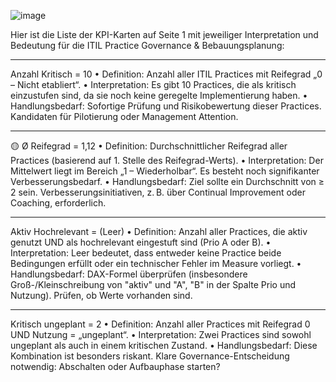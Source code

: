 
![image](https://github.com/user-attachments/assets/34d1ef94-8a32-41c4-bdaa-547dfab37327)


Hier ist die Liste der KPI-Karten auf Seite 1 mit jeweiliger Interpretation und Bedeutung für die ITIL Practice Governance & Bebauungsplanung:
________________________________________
Anzahl Kritisch = 10
•	Definition: Anzahl aller ITIL Practices mit Reifegrad „0 – Nicht etabliert“.
•	Interpretation: Es gibt 10 Practices, die als kritisch einzustufen sind, da sie noch keine geregelte Implementierung haben.
•	Handlungsbedarf: Sofortige Prüfung und Risikobewertung dieser Practices. Kandidaten für Pilotierung oder Management Attention.
________________________________________
🟡 Ø Reifegrad = 1,12
•	Definition: Durchschnittlicher Reifegrad aller Practices (basierend auf 1. Stelle des Reifegrad-Werts).
•	Interpretation: Der Mittelwert liegt im Bereich „1 – Wiederholbar“. Es besteht noch signifikanter Verbesserungsbedarf.
•	Handlungsbedarf: Ziel sollte ein Durchschnitt von ≥ 2 sein. Verbesserungsinitiativen, z. B. über Continual Improvement oder Coaching, erforderlich.
________________________________________
Aktiv Hochrelevant = (Leer)
•	Definition: Anzahl aller Practices, die aktiv genutzt UND als hochrelevant eingestuft sind (Prio A oder B).
•	Interpretation: Leer bedeutet, dass entweder keine Practice beide Bedingungen erfüllt oder ein technischer Fehler im Measure vorliegt.
•	Handlungsbedarf: DAX-Formel überprüfen (insbesondere Groß-/Kleinschreibung von "aktiv" und "A", "B" in der Spalte Prio und Nutzung). Prüfen, ob Werte vorhanden sind.
________________________________________
Kritisch ungeplant = 2
•	Definition: Anzahl aller Practices mit Reifegrad 0 UND Nutzung = „ungeplant“.
•	Interpretation: Zwei Practices sind sowohl ungeplant als auch in einem kritischen Zustand.
•	Handlungsbedarf: Diese Kombination ist besonders riskant. Klare Governance-Entscheidung notwendig: Abschalten oder Aufbauphase starten?
